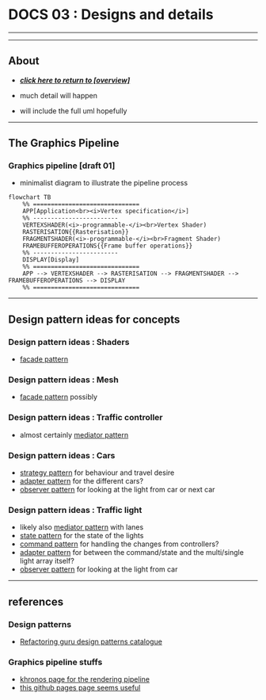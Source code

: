 # DOCS 03 : Designs and details

---
---

## About

* [***click here to return to [overview]***](./docs_00_overview.md#docs-03--detailed-designs-etc)

* much detail will happen
* will include the full uml hopefully

---

## The Graphics Pipeline

### Graphics pipeline [draft 01]

* minimalist diagram to illustrate the pipeline process

```mermaid
flowchart TB
    %% ==============================
    APP[Application<br><i>Vertex specification</i>]
    %% ------------------------
    VERTEXSHADER(<i>-programmable-</i><br>Vertex Shader)
    RASTERISATION{{Rasterisation}}
    FRAGMENTSHADER(<i>-programmable-</i><br>Fragment Shader)
    FRAMEBUFFEROPERATIONS{{Frame buffer operations}}
    %% ------------------------
    DISPLAY[Display]
    %% ==============================
    APP --> VERTEXSHADER --> RASTERISATION --> FRAGMENTSHADER --> FRAMEBUFFEROPERATIONS --> DISPLAY
    %% ==============================
```

---

## Design pattern ideas for concepts

### Design pattern ideas : Shaders

* [facade pattern](https://refactoring.guru/design-patterns/facade)

### Design pattern ideas : Mesh

* [facade pattern](https://refactoring.guru/design-patterns/facade) possibly

### Design pattern ideas : Traffic controller

* almost certainly [mediator pattern](https://refactoring.guru/design-patterns/mediator)

### Design pattern ideas : Cars

* [strategy pattern](https://refactoring.guru/design-patterns/strategy) for behaviour and travel desire
* [adapter pattern](https://refactoring.guru/design-patterns/adapter) for the different cars?
* [observer pattern](https://refactoring.guru/design-patterns/observer) for looking at the light from car or next car

### Design pattern ideas : Traffic light

* likely also [mediator pattern](https://refactoring.guru/design-patterns/mediator) with lanes
* [state pattern](https://refactoring.guru/design-patterns/state) for the state of the lights
* [command pattern](https://refactoring.guru/design-patterns/command) for handling the changes from controllers?
* [adapter pattern](https://refactoring.guru/design-patterns/adapter) for between the command/state and the multi/single light array itself?
* [observer pattern](https://refactoring.guru/design-patterns/observer) for looking at the light from car

---

## references

### Design patterns

* [Refactoring guru design patterns catalogue](https://refactoring.guru/design-patterns/catalog)

### Graphics pipeline stuffs

* [khronos page for the rendering pipeline](https://www.khronos.org/opengl/wiki/Rendering_Pipeline_Overview)
* [this github pages page seems useful](https://kenny-designs.github.io/zim-websites/opengl/Shaders_and_the_Rendering_Pipeline.html)